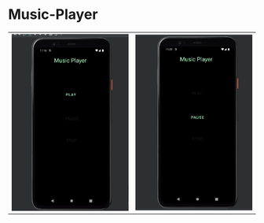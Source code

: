 # Music-Player
<table>
  <tr>
    <th><img src="https://github.com/ArunPrasanth-V/Huawei-Assignments/blob/main/Day%205/src/music%20player%20.png" </img>
    <th><img src="https://github.com/ArunPrasanth-V/Huawei-Assignments/blob/main/Day%205/src/music%20player%202.png"</img>
   </tr>
</table>
